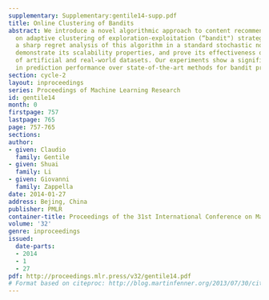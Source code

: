 ```yaml
---
supplementary: Supplementary:gentile14-supp.pdf
title: Online Clustering of Bandits
abstract: We introduce a novel algorithmic approach to content recommendation based
  on adaptive clustering of exploration-exploitation (“bandit") strategies. We provide
  a sharp regret analysis of this algorithm in a standard stochastic noise setting,
  demonstrate its scalability properties, and prove its effectiveness on a number
  of artificial and real-world datasets. Our experiments show a significant increase
  in prediction performance over state-of-the-art methods for bandit problems.
section: cycle-2
layout: inproceedings
series: Proceedings of Machine Learning Research
id: gentile14
month: 0
firstpage: 757
lastpage: 765
page: 757-765
sections: 
author:
- given: Claudio
  family: Gentile
- given: Shuai
  family: Li
- given: Giovanni
  family: Zappella
date: 2014-01-27
address: Bejing, China
publisher: PMLR
container-title: Proceedings of the 31st International Conference on Machine Learning
volume: '32'
genre: inproceedings
issued:
  date-parts:
  - 2014
  - 1
  - 27
pdf: http://proceedings.mlr.press/v32/gentile14.pdf
# Format based on citeproc: http://blog.martinfenner.org/2013/07/30/citeproc-yaml-for-bibliographies/
---
```

